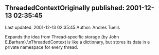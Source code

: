 ## ThreadedContextOriginally published: 2001-12-13 02:35:45 
Last updated: 2001-12-13 02:35:45 
Author: Andres Tuells 
 
Expands the idea from Thread-specific storage (by John E.Barham).\nThreadedContext is like a dictionary, but stores its data in a private namespace for every thread.